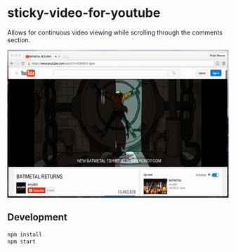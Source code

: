 # sticky-video-for-youtube
Allows for continuous video viewing while scrolling through the comments section.

![📹](usage.gif)

## Development

```shell
npm install
npm start
```
